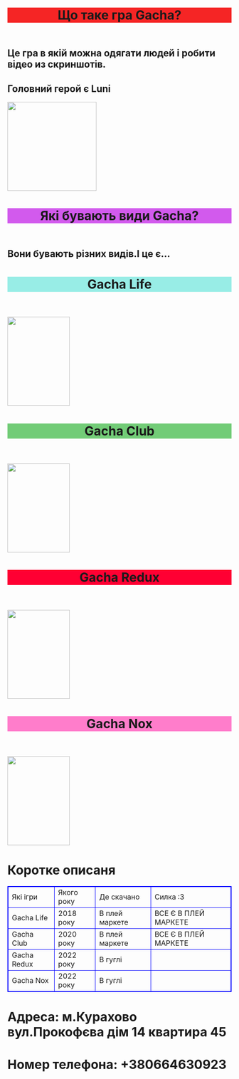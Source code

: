 <html>
    <title> Gacha </title>
    <body>
       <header style="background-color:#f52525;">
       <h1>Що таке гра Gacha?</h1>
       </header>
       <h2>Це гра в якій можна одягати людей і робити відео из скриншотів.</h2>
       <h2>Головний герой є Luni</h2>
        <img src="https://i.pinimg.com/originals/fd/6e/7a/fd6e7a3a25c01e51dae71a9cd892f061.jpg" "width="200px" height="200px"/>
       <header style="background-color:#d25aed;">
       <h1> Які бувають види Gacha? </h1>
       </header>
       <h2> Вони бувають різних видів.І це є... </h2>
       <header style="background-color:#98ede6;">
       <h1> Gacha Life </h1>
       </header>
       <img src="https://encrypted-tbn0.gstatic.com/images?q=tbn:ANd9GcQiFxt-ukE8p7QQBeJ-MYhPsPd6h0x-FSsvyipCTgn9TQWeDt6EQ9gN-cvJcpj2a6tfnqs&usqp=CAU" width="140px" height="200px"/>
       <h2></h2>
       <h2></h2>
       <header style="background-color:#72cc77;">
       <h1>Gacha Club </h1>
       </header> 
       <img src="https://i.pinimg.com/736x/e0/ea/f0/e0eaf0d35b2b08ceb273bcf44d266660.jpg" width="140px" height="200px"/>
       <header style="background-color:#ff0033;">
       <h1> Gacha Redux </h1>
       </header>
       <img src="https://encrypted-tbn0.gstatic.com/images?q=tbn:ANd9GcSLghhdhL0d19z9z1sh4Dl2qk8BnRjjP0FT44sSU9QdiHvP2SJVDqogGdDzjLiuXQKiZgI&usqp=CAU" width="140px" height="200px"/>
       <header style="background-color:#ff7dcb;">
       <h1> Gacha Nox </h1>
       </header>
       <img src="https://encrypted-tbn0.gstatic.com/images?q=tbn:ANd9GcRGS7A7moNPokQqzJtVZM-sq-_zjh1WwO9__faHm9cRLBbNGa0XySxPJV7wjYeLx_e3R48&usqp=CAU" width="140px" height="200px"/>
       <h1>Коротке описаня</h1>
       <table style="border:1px solid blue;">
           <tr>
            <td style="border:1px solid blue;">Які ігри</td>
            <td style="border:1px solid blue;">Якого року</td>
            <td style="border:1px solid blue;">Де скачано</td>
            <td style="border:1px solid blue;">Силка :3</td>
        </tr>
        <tr>
            <td style="border:1px solid blue;">Gacha Life</td>
            <td style="border:1px solid blue;">2018 року</td>
            <td style="border:1px solid blue;">В плей маркете</td>
            <td style="border:1px solid blue;">ВСЕ Є В ПЛЕЙ МАРКЕТЕ</td>
        </tr>
         <tr>
            <td style="border:1px solid blue;">Gacha Club</td>
            <td style="border:1px solid blue;">2020 року</td>
            <td style="border:1px solid blue;">В плей маркете</td>
            <td style="border:1px solid blue;">ВСЕ Є В ПЛЕЙ МАРКЕТЕ</td>
        </tr>
         <tr>
            <td style="border:1px solid blue;">Gacha Redux</td>
            <td style="border:1px solid blue;">2022 року</td>
            <td style="border:1px solid blue;">В гуглі</td>
            <td style="border:1px solid blue;"></td>
        </tr>
         <tr>
            <td style="border:1px solid blue;">Gacha Nox</td>
            <td style="border:1px solid blue;">2022 року</td>
            <td style="border:1px solid blue;">В гуглі</td>
            <td style="border:1px solid blue;"></td>
        </tr>
       </table>
       <h1>Адреса: м.Курахово вул.Прокофєва дім 14 квартира 45</h1>
       <h1>Номер телефона: +380664630923</h1>
    </body>
 </html>

